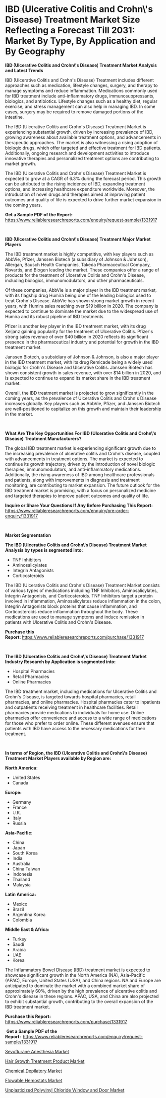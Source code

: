 <p><h1>IBD (Ulcerative Colitis and Crohn\'s Disease) Treatment Market Size Reflecting a Forecast Till 2031: Market By Type, By Application and By Geography</h1></p><p><strong>IBD (Ulcerative Colitis and Crohn\'s Disease) Treatment Market Analysis and Latest Trends</strong></p>
<p><p>IBD (Ulcerative Colitis and Crohn's Disease) Treatment includes different approaches such as medication, lifestyle changes, surgery, and therapy to manage symptoms and reduce inflammation. Medications commonly used for IBD treatment include anti-inflammatory drugs, immunosuppressants, biologics, and antibiotics. Lifestyle changes such as a healthy diet, regular exercise, and stress management can also help in managing IBD. In some cases, surgery may be required to remove damaged portions of the intestine.</p><p>The IBD (Ulcerative Colitis and Crohn's Disease) Treatment Market is experiencing substantial growth, driven by increasing prevalence of IBD, growing awareness about available treatment options, and advancements in therapeutic approaches. The market is also witnessing a rising adoption of biologic drugs, which offer targeted and effective treatment for IBD patients. Additionally, ongoing research and development activities to introduce innovative therapies and personalized treatment options are contributing to market growth.</p><p>The IBD (Ulcerative Colitis and Crohn's Disease) Treatment Market is expected to grow at a CAGR of 6.3% during the forecast period. This growth can be attributed to the rising incidence of IBD, expanding treatment options, and increasing healthcare expenditure worldwide. Moreover, the introduction of novel drugs and therapies aimed at improving patient outcomes and quality of life is expected to drive further market expansion in the coming years.</p></p>
<p><strong>Get a Sample PDF of the Report:&nbsp;</strong> <a href="https://www.reliableresearchreports.com/enquiry/request-sample/1331917">https://www.reliableresearchreports.com/enquiry/request-sample/1331917</a></p>
<p>&nbsp;</p>
<p><strong>IBD (Ulcerative Colitis and Crohn\'s Disease) Treatment Major Market Players</strong></p>
<p><p>The IBD treatment market is highly competitive, with key players such as AbbVie, Pfizer, Janssen Biotech (a subsidiary of Johnson & Johnson), Allergan, Bausch Health Companies, Takeda Pharmaceutical Company, Novartis, and Biogen leading the market. These companies offer a range of products for the treatment of Ulcerative Colitis and Crohn's Disease, including biologics, immunomodulators, and other pharmaceuticals.</p><p>Of these companies, AbbVie is a major player in the IBD treatment market, with its flagship drug Humira being one of the leading biologics used to treat Crohn's Disease. AbbVie has shown strong market growth in recent years, with Humira sales reaching over $19 billion in 2020. The company is expected to continue to dominate the market due to the widespread use of Humira and its robust pipeline of IBD treatments.</p><p>Pfizer is another key player in the IBD treatment market, with its drug Xeljanz gaining popularity for the treatment of Ulcerative Colitis. Pfizer's strong sales revenue of over $40 billion in 2020 reflects its significant presence in the pharmaceutical industry and potential for growth in the IBD treatment market.</p><p>Janssen Biotech, a subsidiary of Johnson & Johnson, is also a major player in the IBD treatment market, with its drug Remicade being a widely used biologic for Crohn's Disease and Ulcerative Colitis. Janssen Biotech has shown consistent growth in sales revenue, with over $14 billion in 2020, and is expected to continue to expand its market share in the IBD treatment market.</p><p>Overall, the IBD treatment market is projected to grow significantly in the coming years, as the prevalence of Ulcerative Colitis and Crohn's Disease increases globally. Key players such as AbbVie, Pfizer, and Janssen Biotech are well-positioned to capitalize on this growth and maintain their leadership in the market.</p></p>
<p>&nbsp;</p>
<p><strong>What Are The Key Opportunities For IBD (Ulcerative Colitis and Crohn\'s Disease) Treatment Manufacturers?</strong></p>
<p><p>The global IBD treatment market is experiencing significant growth due to the increasing prevalence of ulcerative colitis and Crohn's disease, coupled with advancements in treatment options. The market is expected to continue its growth trajectory, driven by the introduction of novel biologic therapies, immunomodulators, and anti-inflammatory medications. Additionally, the rising awareness of IBD among healthcare professionals and patients, along with improvements in diagnosis and treatment monitoring, are contributing to market expansion. The future outlook for the IBD treatment market is promising, with a focus on personalized medicine and targeted therapies to improve patient outcomes and quality of life.</p></p>
<p><strong>Inquire or Share Your Questions If Any Before Purchasing This Report:</strong> <a href="https://www.reliableresearchreports.com/enquiry/pre-order-enquiry/1331917">https://www.reliableresearchreports.com/enquiry/pre-order-enquiry/1331917</a></p>
<p>&nbsp;</p>
<p><strong>Market Segmentation</strong></p>
<p><strong>The IBD (Ulcerative Colitis and Crohn\'s Disease) Treatment Market Analysis by types is segmented into:</strong></p>
<p><ul><li>TNF Inhibitors</li><li>Aminosalicylates</li><li>Integrin Antagonists</li><li>Corticosteroids</li></ul></p>
<p><p>The IBD (Ulcerative Colitis and Crohn's Disease) Treatment Market consists of various types of medications including TNF Inhibitors, Aminosalicylates, Integrin Antagonists, and Corticosteroids. TNF Inhibitors target a protein involved in inflammation, Aminosalicylates reduce inflammation in the colon, Integrin Antagonists block proteins that cause inflammation, and Corticosteroids reduce inflammation throughout the body. These medications are used to manage symptoms and induce remission in patients with Ulcerative Colitis and Crohn's Disease.</p></p>
<p><strong>Purchase this Report:&nbsp;</strong><a href="https://www.reliableresearchreports.com/purchase/1331917">https://www.reliableresearchreports.com/purchase/1331917</a></p>
<p>&nbsp;</p>
<p><strong>The IBD (Ulcerative Colitis and Crohn\'s Disease) Treatment Market Industry Research by Application is segmented into:</strong></p>
<p><ul><li>Hospital Pharmacies</li><li>Retail Pharmacies</li><li>Online Pharmacies</li></ul></p>
<p><p>The IBD treatment market, including medications for Ulcerative Colitis and Crohn's Disease, is targeted towards hospital pharmacies, retail pharmacies, and online pharmacies. Hospital pharmacies cater to inpatients and outpatients receiving treatment in healthcare facilities. Retail pharmacies provide medications to individuals for home use. Online pharmacies offer convenience and access to a wide range of medications for those who prefer to order online. These different avenues ensure that patients with IBD have access to the necessary medications for their treatment.</p></p>
<p>&nbsp;</p>
<p><strong>In terms of Region, the IBD (Ulcerative Colitis and Crohn\'s Disease) Treatment Market Players available by Region are:</strong></p>
<p>
    <p> <strong> North America: </strong>
        <ul>
            <li>United States</li>
            <li>Canada</li>
        </ul>
        </p> 
    <p> <strong> Europe: </strong>
        <ul>
            <li>Germany</li>
            <li>France</li>
            <li>U.K.</li>
            <li>Italy</li>
            <li>Russia</li>
        </ul>
        </p> 
    <p> <strong> Asia-Pacific: </strong>
        <ul>
            <li>China</li>
            <li>Japan</li>
            <li>South Korea</li>
            <li>India</li>
            <li>Australia</li>
            <li>China Taiwan</li>
            <li>Indonesia</li>
            <li>Thailand</li>
            <li>Malaysia</li>
        </ul>
        </p> 
    <p> <strong> Latin America: </strong>
        <ul>
            <li>Mexico</li>
            <li>Brazil</li>
            <li>Argentina Korea</li>
            <li>Colombia</li>
        </ul>
        </p> 
    <p> <strong> Middle East & Africa: </strong>
        <ul>
            <li>Turkey</li>
            <li>Saudi</li>
            <li>Arabia</li>
            <li>UAE</li>
            <li>Korea</li>
        </ul>
    </p>
    </p>
<p><p>The Inflammatory Bowel Disease (IBD) treatment market is expected to showcase significant growth in the North America (NA), Asia-Pacific (APAC), Europe, United States (USA), and China regions. NA and Europe are anticipated to dominate the market with a combined market share of approximately 60%, driven by the high prevalence of ulcerative colitis and Crohn's disease in these regions. APAC, USA, and China are also projected to exhibit substantial growth, contributing to the overall expansion of the IBD treatment market.</p></p>
<p><strong>Purchase this Report: </strong><a href="https://www.reliableresearchreports.com/purchase/1331917">https://www.reliableresearchreports.com/purchase/1331917</a></p>
<p>&nbsp;<strong>Get a Sample PDF of the Report:&nbsp;&nbsp;</strong><a href="https://www.reliableresearchreports.com/enquiry/request-sample/1331917">https://www.reliableresearchreports.com/enquiry/request-sample/1331917</a></p>
<p><strong></strong></p>
<p><p><a href="https://medium.com/@marieramos20/sevoflurane-anesthesia-market-the-key-to-successful-business-strategy-forecast-till-2031-9f344b7d4070">Sevoflurane Anesthesia Market</a></p><p><a href="https://issuu.com/reportprime-2/docs/hair-growth-treatment-product-market-size-2030.ppt">Hair Growth Treatment Product Market</a></p><p><a href="https://issuu.com/reportprime-2/docs/chemical-depilatory-market-size-2030.pptx">Chemical Depilatory Market</a></p><p><a href="https://medium.com/@marieramos20/flowable-hemostats-market-analysis-and-sze-forecasted-for-period-from-2024-to-2031-b55d5495d709">Flowable Hemostats Market</a></p><p><a href="https://github.com/rahu1506/Market-Research-Report-List-3/blob/main/unplasticized-polyvinyl-chloride-window-and-door-market.md">Unplasticized Polyvinyl Chloride Window and Door Market</a></p></p>